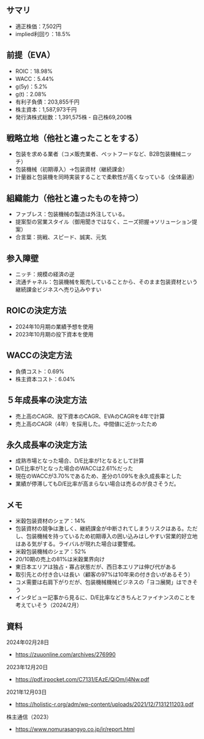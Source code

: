 ## サマリ
- 適正株価：7,502円
- implied利回り：18.5%

## 前提（EVA）
- ROIC：18.98%
- WACC：5.44%
- g(5y)：5.2%
- g(t)：2.08%
- 有利子負債：203,855千円
- 株主資本：1,587,973千円
- 発行済株式総数：1,391,575株 - 自己株69,200株

## 戦略立地（他社と違ったことをする）
- 包装を求める業者（コメ販売業者、ペットフードなど、B2B包装機械ニッチ）
- 包装機械（初期導入）→包装資材（継続課金）
- 計量器と包装機を同時実装することで柔軟性が高くなっている（全体最適）

## 組織能力（他社と違ったものを持つ）
- ファブレス：包装機械の製造は外注している。
- 提案型の営業スタイル（御用聞きではなく、ニーズ把握→ソリューション提案）
- 合言葉：挑戦、スピード、誠実、元気

## 参入障壁
- ニッチ：規模の経済の逆
- 流通チャネル：包装機械を販売していることから、そのまま包装資材という継続課金ビジネスへ売り込みやすい

## ROICの決定方法
- 2024年10月期の業績予想を使用
- 2023年10月期の投下資本を使用

## WACCの決定方法
- 負債コスト：0.69%
- 株主資本コスト：6.04%

## ５年成長率の決定方法
- 売上高のCAGR、投下資本のCAGR、EVAのCAGRを4年で計算
- 売上高のCAGR（4年）を採用した。中間値に近かったため

## 永久成長率の決定方法
- 成熟市場となった場合、D/E比率が1となるとして計算
- D/E比率が1となった場合のWACCは2.61%だった
- 現在のWACCが3.70%であるため、差分の1.09%を永久成長率とした
- 業績が停滞してもD/E比率が高まらない場合は売るのが良さそうだ。

## メモ
- 米穀包装資材のシェア：14%
- 包装資材の競争は激しく、継続課金が中断されてしまうリスクはある。ただし、包装機械を持っているため初期導入の囲い込みはしやすい営業的好立地はある気がする。ライバルが現れた場合は要警戒。
- 米穀包装機械のシェア：52%
- 20/10期の売上の81%は米穀業界向け
- 東日本エリアは独占・寡占状態だが、西日本エリアは伸び代がある
- 取引先との付き合いは長い（顧客の97%は10年来の付き合いがあるそう）
- コメ需要は右肩下がりだが、包装機械機械ビジネスの「ヨコ展開」はできそう
- インタビュー記事から見るに、D/E比率などきちんとファイナンスのことを考えていそう（2024/2月）

## 資料

2024年02月28日
- https://zuuonline.com/archives/276990

2023年12月20日
- https://pdf.irpocket.com/C7131/EAzE/QiOm/j4Nw.pdf

2021年12月03日
- https://holistic-r.org/adm/wp-content/uploads/2021/12/7131211203.pdf

株主通信（2023）
- https://www.nomurasangyo.co.jp/ir/report.html